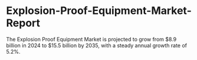 # Explosion-Proof-Equipment-Market-Report
The Explosion Proof Equipment Market is projected to grow from $8.9 billion in 2024 to $15.5 billion by 2035, with a steady annual growth rate of 5.2%. 
